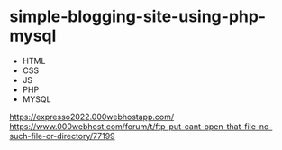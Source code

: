 # simple-blogging-site-using-php-mysql

- HTML
- CSS
- JS
- PHP 
- MYSQL 

https://expresso2022.000webhostapp.com/
https://www.000webhost.com/forum/t/ftp-put-cant-open-that-file-no-such-file-or-directory/77199

